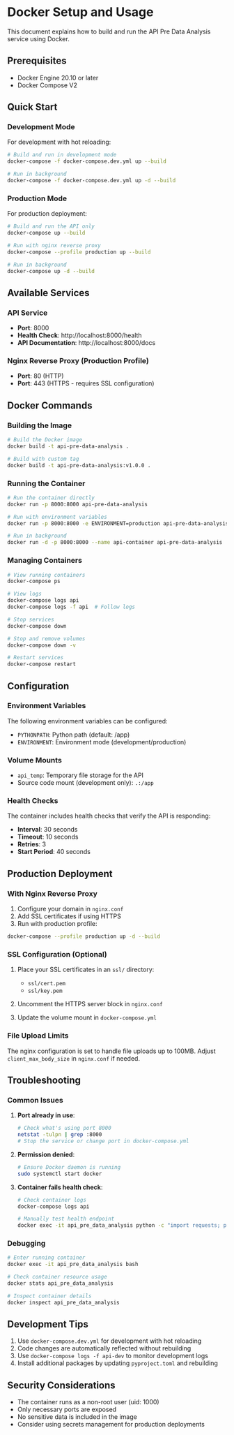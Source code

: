 # Docker Setup and Usage

This document explains how to build and run the API Pre Data Analysis service using Docker.

## Prerequisites

- Docker Engine 20.10 or later
- Docker Compose V2

## Quick Start

### Development Mode

For development with hot reloading:

```bash
# Build and run in development mode
docker-compose -f docker-compose.dev.yml up --build

# Run in background
docker-compose -f docker-compose.dev.yml up -d --build
```

### Production Mode

For production deployment:

```bash
# Build and run the API only
docker-compose up --build

# Run with nginx reverse proxy
docker-compose --profile production up --build

# Run in background
docker-compose up -d --build
```

## Available Services

### API Service
- **Port**: 8000
- **Health Check**: http://localhost:8000/health
- **API Documentation**: http://localhost:8000/docs

### Nginx Reverse Proxy (Production Profile)
- **Port**: 80 (HTTP)
- **Port**: 443 (HTTPS - requires SSL configuration)

## Docker Commands

### Building the Image

```bash
# Build the Docker image
docker build -t api-pre-data-analysis .

# Build with custom tag
docker build -t api-pre-data-analysis:v1.0.0 .
```

### Running the Container

```bash
# Run the container directly
docker run -p 8000:8000 api-pre-data-analysis

# Run with environment variables
docker run -p 8000:8000 -e ENVIRONMENT=production api-pre-data-analysis

# Run in background
docker run -d -p 8000:8000 --name api-container api-pre-data-analysis
```

### Managing Containers

```bash
# View running containers
docker-compose ps

# View logs
docker-compose logs api
docker-compose logs -f api  # Follow logs

# Stop services
docker-compose down

# Stop and remove volumes
docker-compose down -v

# Restart services
docker-compose restart
```

## Configuration

### Environment Variables

The following environment variables can be configured:

- `PYTHONPATH`: Python path (default: /app)
- `ENVIRONMENT`: Environment mode (development/production)

### Volume Mounts

- `api_temp`: Temporary file storage for the API
- Source code mount (development only): `.:/app`

### Health Checks

The container includes health checks that verify the API is responding:
- **Interval**: 30 seconds
- **Timeout**: 10 seconds
- **Retries**: 3
- **Start Period**: 40 seconds

## Production Deployment

### With Nginx Reverse Proxy

1. Configure your domain in `nginx.conf`
2. Add SSL certificates if using HTTPS
3. Run with production profile:

```bash
docker-compose --profile production up -d --build
```

### SSL Configuration (Optional)

1. Place your SSL certificates in an `ssl/` directory:
   - `ssl/cert.pem`
   - `ssl/key.pem`

2. Uncomment the HTTPS server block in `nginx.conf`

3. Update the volume mount in `docker-compose.yml`

### File Upload Limits

The nginx configuration is set to handle file uploads up to 100MB. Adjust `client_max_body_size` in `nginx.conf` if needed.

## Troubleshooting

### Common Issues

1. **Port already in use**:
   ```bash
   # Check what's using port 8000
   netstat -tulpn | grep :8000
   # Stop the service or change port in docker-compose.yml
   ```

2. **Permission denied**:
   ```bash
   # Ensure Docker daemon is running
   sudo systemctl start docker
   ```

3. **Container fails health check**:
   ```bash
   # Check container logs
   docker-compose logs api
   
   # Manually test health endpoint
   docker exec -it api_pre_data_analysis python -c "import requests; print(requests.get('http://localhost:8000/health').json())"
   ```

### Debugging

```bash
# Enter running container
docker exec -it api_pre_data_analysis bash

# Check container resource usage
docker stats api_pre_data_analysis

# Inspect container details
docker inspect api_pre_data_analysis
```

## Development Tips

1. Use `docker-compose.dev.yml` for development with hot reloading
2. Code changes are automatically reflected without rebuilding
3. Use `docker-compose logs -f api-dev` to monitor development logs
4. Install additional packages by updating `pyproject.toml` and rebuilding

## Security Considerations

- The container runs as a non-root user (uid: 1000)
- Only necessary ports are exposed
- No sensitive data is included in the image
- Consider using secrets management for production deployments
